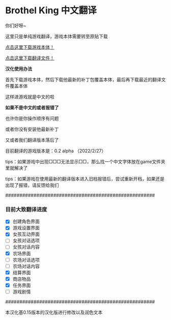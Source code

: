 # Brothel King 中文翻译

你们好呀~

这里只是单纯游戏翻译，游戏本体需要转至原贴下载

[点击这里下载游戏本体！](https://www.henthighschool.com/brothel-king/playable-version-(alpha)-download-and-information/)

[点击这里下载翻译文件！](https://github.com/XyMinxin/Brothel-King-Chinese-Translate/archive/refs/heads/main.zip)

**汉化使用办法**

首先下载游戏本体，然后下载他最新的补丁包覆盖本体，最后再下载最近的翻译文件覆盖本体

这样进游戏就是中文的啦

**如果不是中文的或者报错了**

也许你是你操作顺序有问题

或者你没有安装他最新补丁

又或者我们翻译版本落后了

目前翻译的游戏版本是：0.2 alpha （2022/2/27）

tips：如果游戏中出现□□□无法显示□□，那么找一个中文字体放在game文件夹里就解决了

tips：如果游戏在使用最新的翻译版本进入旧档报错后，尝试重新开档，如果还是出现了报错，请反馈给我们

#####################################################

### 目前大致翻译进度

- [x] 创建角色界面
- [x] 游戏设置界面
- [x] 女孩互动界面
- [ ] 女孩对话选项
- [ ] 女孩对话内容
- [x] 农场界面
- [ ] 农场对话选项
- [ ] 农场对话内容
- [x] 结算界面
- [x] 商店物品
- [x] 任务界面
- [ ] 游戏剧情

#####################################################

本汉化基0.15版本的汉化版进行修改以及润色文本

